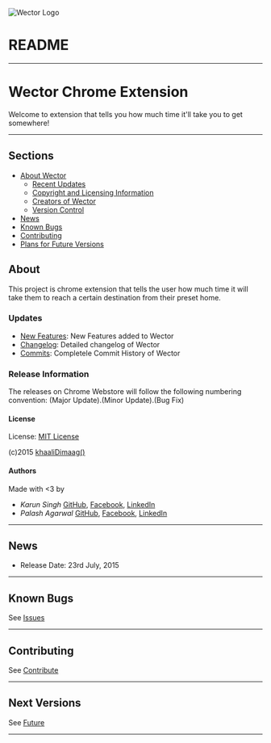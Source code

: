 ![Wector Logo](http://wector-io.appspot.com/static/FullResLogo.png)

# README
***

# **Wector Chrome Extension** 

Welcome to extension that tells you how much time it'll take you to get somewhere!
***

## Sections 
* [About Wector](#about) 
	* [Recent Updates](#updates)
	* [Copyright and Licensing Information](#license)
	* [Creators of Wector](#authors)
	* [Version Control](#release-information)
* [News](#news)
* [Known Bugs](#known-bugs "Resolved and unresolved")
* [Contributing](#contributing)
* [Plans for Future Versions](#next-versions "Suggest something!")


## About  
This project is chrome extension that tells the user how much time it will take them to reach a certain destination from their preset home.

### Updates 
- [New Features](src/mkdwn/CHANGE.md "Changelog for Users"): New Features added to Wector
- [Changelog](src/mkdwn/CHANGELOG.md "Complete Changelog"): Detailed changelog of Wector
- [Commits](https://bitbucket.org/khaalidimaag/wector/commits/all "Commit History"): Completele Commit History of Wector

### Release Information

The releases on Chrome Webstore will follow the following numbering convention:
\(Major Update\).\(Minor Update\).\(Bug Fix\)

#### License 
License: [MIT License](src/mkdwn/LICENSE.md "View License")

\(c\)2015 [khaaliDimaag()](https://github.com/khaaliDimaag "GitHub")

#### Authors 
Made with <3 by

- _Karun Singh_ [GitHub](https://github.com/karunsingh), [Facebook](https://facebook.com/karun1710), [LinkedIn](https://www.linkedin.com/in/karun17)
- _Palash Agarwal_ [GitHub](https://github.com/palash96rox), [Facebook](https://www.facebook.com/palash.96), [LinkedIn](https://www.linkedin.com/in/palash27a)

* * *

## News 
- Release Date: 23rd July, 2015

* * *

## Known Bugs  
See [Issues](src/mkdwn/ISSUES.md "Known solved and unsolved issues")

* * *

## Contributing
See [Contribute](src/mkdwn/CONTRIBUTE.md "Contribute to our project")

* * *

## Next Versions  
See [Future](src/mkdwn/FUTURE.md "Plans for future versions")

* * * 
